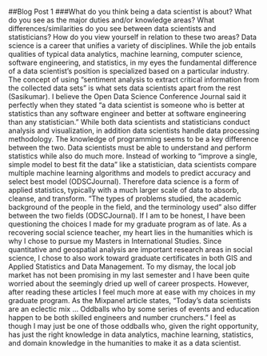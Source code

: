 ##Blog Post 1
###What do you think being a data scientist is about?  What do you see as the major duties and/or knowledge areas?  What differences/similarities do you see between data scientists and statisticians?  How do you view yourself in relation to these two areas?
Data science is a career that unifies a variety of disciplines. While the job entails qualities of typical data analytics, machine learning, computer science, software engineering, and statistics, in my eyes the fundamental difference of a data scientist’s position is specialized based on a particular industry.   The concept of using “sentiment analysis to extract critical information from the collected data sets” is what sets data scientists apart from the rest (Sasikumar). 
I believe the Open Data Science Conference Journal said it perfectly when they stated “a data scientist is someone who is better at statistics than any software engineer and better at software engineering than any statistician.” While both data scientists and statisticians conduct analysis and visualization, in addition data scientists handle data processing methodology. The knowledge of programming seems to be a key difference between the two. Data scientists must be able to understand and perform statistics while also do much more.  Instead of working to “improve a single, simple model to best fit the data” like a statistician, data scientists compare multiple machine learning algorithms and models to predict accuracy and select best model (ODSCJournal). Therefore data science is a form of applied statistics, typically with a much larger scale of data to absorb, cleanse, and transform. “The types of problems studied, the academic background of the people in the field, and the terminology used” also differ between the two fields (ODSCJournal). 
If I am to be honest, I have been questioning the choices I made for my graduate program as of late.  As a recovering social science teacher, my heart lies in the humanities which is why I chose to pursue my Masters in International Studies.  Since quantitative and geospatial analysis are important research areas in social science, I chose to also work toward graduate certificates in both GIS and Applied Statistics and Data Management.   To my dismay, the local job market has not been promising in my last semester and I have been quite worried about the seemingly dried up well of career prospects. However, after reading these articles I feel much more at ease with my choices in my graduate program.  As the Mixpanel article states, “Today’s data scientists are an eclectic mix … Oddballs who by some series of events and education happen to be both skilled engineers and number crunchers.” I feel as though I may just be one of those oddballs who, given the right opportunity, has just the right knowledge in data analytics, machine learning, statistics, and domain knowledge in the humanities to make it as a data scientist. 
